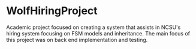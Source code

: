 # WolfHiringProject
Academic project focused on creating a system that assists in NCSU's hiring system focusing on FSM models and inheritance. The main focus of this project was on back end implementation and testing.
